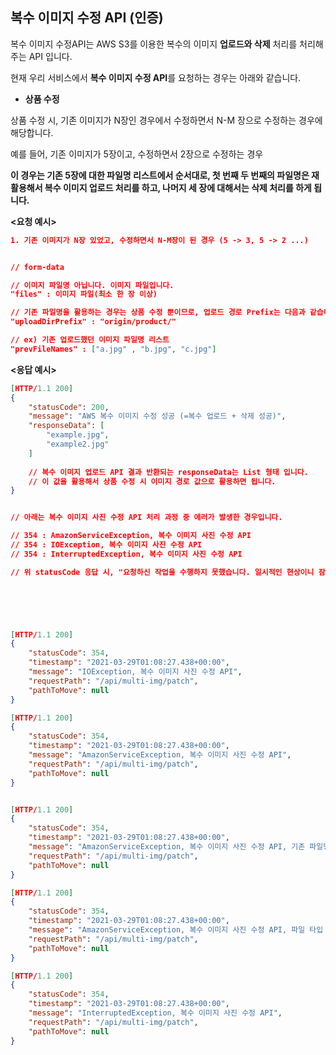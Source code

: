 ## **복수 이미지 수정 API** (인증)

복수 이미지 수정API는 AWS S3를 이용한 복수의 이미지 **업로드와 삭제** 처리를 처리해주는 API 입니다.

현재 우리 서비스에서 **복수 이미지 수정 API**를 요청하는 경우는 아래와 같습니다.

- **상품 수정**

상품 수정 시, 기존 이미지가 N장인 경우에서 수정하면서 N-M 장으로 수정하는 경우에 해당합니다.

예를 들어, 기존 이미지가 5장이고, 수정하면서 2장으로 수정하는 경우

**이 경우는 기존 5장에 대한 파일명 리스트에서 순서대로, 첫 번째 두 번째의 파일명은 재활용해서 복수 이미지 업로드 처리를 하고, 나머지 세 장에 대해서는 삭제 처리를 하게 됩니다.** 



**<요청 예시>**

```json
1. 기존 이미지가 N장 있었고, 수정하면서 N-M장이 된 경우 (5 -> 3, 5 -> 2 ...)


// form-data

// 이미지 파일명 아닙니다. 이미지 파일입니다. 
"files" : 이미지 파일(최소 한 장 이상) 

// 기존 파일명을 활용하는 경우는 상품 수정 뿐이므로, 업로드 경로 Prefix는 다음과 같습니다. 
"uploadDirPrefix" : "origin/product/"

// ex) 기존 업로드했던 이미지 파일명 리스트
"prevFileNames" : ["a.jpg" , "b.jpg", "c.jpg"]


```

**<응답 예시>**

```json
[HTTP/1.1 200]
{
    "statusCode": 200,
    "message": "AWS 복수 이미지 수정 성공 (=복수 업로드 + 삭제 성공)",
    "responseData": [
        "example.jpg",
        "example2.jpg"
    ]
  
    // 복수 이미지 업로드 API 결과 반환되는 responseData는 List 형태 입니다. 
    // 이 값을 활용해서 상품 수정 시 이미지 경로 값으로 활용하면 됩니다.
}


// 아래는 복수 이미지 사진 수정 API 처리 과정 중 에러가 발생한 경우입니다.

// 354 : AmazonServiceException, 복수 이미지 사진 수정 API
// 354 : IOException, 복수 이미지 사진 수정 API
// 354 : InterruptedException, 복수 이미지 사진 수정 API

// 위 statusCode 응답 시, "요청하신 작업을 수행하지 못했습니다. 일시적인 현상이니 잠시 후 다시 시도해주세요. (오류코드 : statusCode)" Alert 띄어주고 해당 페이지(상품 업로드 페이지)에 그대로 유지 해주시면 됩니다. 

 




[HTTP/1.1 200]
{
    "statusCode": 354,
    "timestamp": "2021-03-29T01:08:27.438+00:00",
    "message": "IOException, 복수 이미지 사진 수정 API",
    "requestPath": "/api/multi-img/patch",
    "pathToMove": null
}

[HTTP/1.1 200]
{
    "statusCode": 354,
    "timestamp": "2021-03-29T01:08:27.438+00:00",
    "message": "AmazonServiceException, 복수 이미지 사진 수정 API",
    "requestPath": "/api/multi-img/patch",
    "pathToMove": null
}


[HTTP/1.1 200]
{
    "statusCode": 354,
    "timestamp": "2021-03-29T01:08:27.438+00:00",
    "message": "AmazonServiceException, 복수 이미지 사진 수정 API, 기존 파일명 수보다 큰 인덱스 사진의 원본 삭제 과정",
    "requestPath": "/api/multi-img/patch",
    "pathToMove": null
}

[HTTP/1.1 200]
{
    "statusCode": 354,
    "timestamp": "2021-03-29T01:08:27.438+00:00",
    "message": "AmazonServiceException, 복수 이미지 사진 수정 API, 파일 타입 문제로 이미지 삭제 API 처리과정에서 예외발생",
    "requestPath": "/api/multi-img/patch",
    "pathToMove": null
}

[HTTP/1.1 200]
{
    "statusCode": 354,
    "timestamp": "2021-03-29T01:08:27.438+00:00",
    "message": "InterruptedException, 복수 이미지 사진 수정 API",
    "requestPath": "/api/multi-img/patch",
    "pathToMove": null
}
```